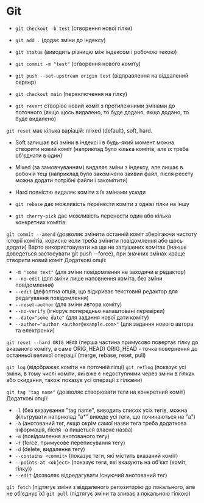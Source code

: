 # Git

- `git checkout -b test` (створення нової гілки)
- `git add .` (додає зміни до індексу)
- `git status` (виводить різницю між індексом і робочою текою)
- `git commit -m "test"` (створення нового коміту)
- `git push --set-upstream origin test` (відправлення на віддалений сервер)

- `git checkout main` (переключення на гілку)
- `git revert` створює новий коміт з протилежними змінами до поточного (якщо щось видалено, то буде додано, якщо додано, то буде видалено)

`git reset` має кілька варіацій: mixed (default), soft, hard.
- Soft залишає всі зміни в індексі і в будь-який момент можна створити новий коміт (наприклад було кілька комітів, але їх треба об'єднати в один)
- Mixed (за замовчуванням) видаляє зміни з індексу, але лишає в робочій теці (наприклад було закомічено зайвий файл, після ресету можна додати потрібні файли і закомітити)
- Hard повністю видаляє коміти з їх змінами усюди

- `git rebase` дає можливість перенести коміти з однієї гілки на іншу
- `git cherry-pick` дає можливість перенести один або кілька конкретних комітів

`git commit --amend` (дозволяє змінити останній коміт зберігаючи чистоту історії комітів, корисне коли треба змінити повідомлення або щось додати)
Варто використовувати на ще не запушених комітах (інакше доведеться застосувати git push --force), при значних змінах краще створити новий коміт
Додаткові опції:
- `-m "some text"` (для зміни повідомлення не заходячи в редактор)
- `--no-edit` (для зміни лише наповнення коміта, без зміни повідомлення)
- `--edit` (дефолтна опція, що відкриває текстовий редактор для редагування повідомлення)
- `--reset-author` (для зміни автора коміту)
- `--no-verify` (ігнорує попередньо налаштовані перевірки)
- `--date="some date"` (для задання нової дати коміту)
- `--author="author <author@example.com>"` (для задання нового автора та електронки)

`git reset --hard ORIG_HEAD` (перша частина примусово повертає гілку до вказаного коміту, а саме ORIG_HEAD)
ORIG_HEAD - точка повернення до останньої великої операції (merge, rebase, reset, pull)

`git log` (відображає коміти на поточній гілці)
`git reflog` (показує усі зміни, в тому числі коміти, які вже є недоступними через зміни в гілках або скидання, також показує усі операції з гілками)

`git tag "tag name"` (дозволяє створювати теги на конкретний коміт)
Додаткові опції:
- `-l` (без вказування "tag name", виводить список усіх тегів, можна фільтрувати наприклад "a*" виведе усі теги, що починаються на "a")
- `-a` (анотований тег, якщо окрім самої назви тега треба додаткова інформація, після -a пишеться власне назва)
- `-m` (повідомлення анотованого тегу)
- `-f` (force, примусове переписування тегу)
- `-d` (delete, видалення тегу)
- `--contains <commit>` (показує теги, які містить вказаний коміт)
- `--points-at <object>` (показує теги, які вказують на об'єкт (коміт, гілку))
- `--edit` (дозволяє відредагувати існуючий анотований тег)

`git fetch` (підтягує зміни з віддаленого репозиторію до локального, але не об'єднує їх)
`git pull` (підтягує зміни та зливає з локальною гілкою)

